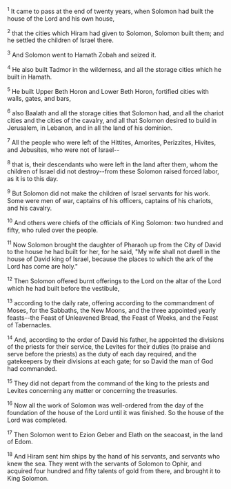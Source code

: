 <sup>1</sup> 
It came to pass at the end of twenty years, when Solomon had built the house of the Lord and his own house, 

<sup>2</sup> 
that the cities which Hiram had given to Solomon, Solomon built them; and he settled the children of Israel there. 

<sup>3</sup> 
And Solomon went to Hamath Zobah and seized it. 

<sup>4</sup> 
He also built Tadmor in the wilderness, and all the storage cities which he built in Hamath. 

<sup>5</sup> 
He built Upper Beth Horon and Lower Beth Horon, fortified cities with walls, gates, and bars, 

<sup>6</sup> 
also Baalath and all the storage cities that Solomon had, and all the chariot cities and the cities of the cavalry, and all that Solomon desired to build in Jerusalem, in Lebanon, and in all the land of his dominion. 

<sup>7</sup> 
All the people who were left of the Hittites, Amorites, Perizzites, Hivites, and Jebusites, who were not of Israel-- 

<sup>8</sup> 
that is, their descendants who were left in the land after them, whom the children of Israel did not destroy--from these Solomon raised forced labor, as it is to this day. 

<sup>9</sup> 
But Solomon did not make the children of Israel servants for his work. Some were men of war, captains of his officers, captains of his chariots, and his cavalry. 

<sup>10</sup> 
And others were chiefs of the officials of King Solomon: two hundred and fifty, who ruled over the people. 

<sup>11</sup> 
Now Solomon brought the daughter of Pharaoh up from the City of David to the house he had built for her, for he said, "My wife shall not dwell in the house of David king of Israel, because the places to which the ark of the Lord has come are holy." 

<sup>12</sup> 
Then Solomon offered burnt offerings to the Lord on the altar of the Lord which he had built before the vestibule, 

<sup>13</sup> 
according to the daily rate, offering according to the commandment of Moses, for the Sabbaths, the New Moons, and the three appointed yearly feasts--the Feast of Unleavened Bread, the Feast of Weeks, and the Feast of Tabernacles. 

<sup>14</sup> 
And, according to the order of David his father, he appointed the divisions of the priests for their service, the Levites for their duties (to praise and serve before the priests) as the duty of each day required, and the gatekeepers by their divisions at each gate; for so David the man of God had commanded. 

<sup>15</sup> 
They did not depart from the command of the king to the priests and Levites concerning any matter or concerning the treasuries. 

<sup>16</sup> 
Now all the work of Solomon was well-ordered from the day of the foundation of the house of the Lord until it was finished. So the house of the Lord was completed. 

<sup>17</sup> 
Then Solomon went to Ezion Geber and Elath on the seacoast, in the land of Edom. 

<sup>18</sup> 
And Hiram sent him ships by the hand of his servants, and servants who knew the sea. They went with the servants of Solomon to Ophir, and acquired four hundred and fifty talents of gold from there, and brought it to King Solomon.